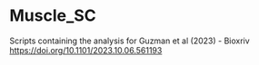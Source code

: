 # Muscle_SC
Scripts containing the analysis for Guzman et al (2023) - Bioxriv
https://doi.org/10.1101/2023.10.06.561193

